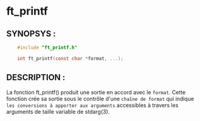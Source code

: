 # ft_printf

## SYNOPSYS :
``` c
	#include "ft_printf.h"

	int ft_printf(const char *format, ...);
```

## DESCRIPTION :

La fonction ft_printf() produit une sortie en accord avec le `format`.
Cette fonction crée sa sortie sous le contrôle d'une `chaîne de format` qui indique
`les conversions à apporter aux arguments` accessibles à travers les arguments
de taille variable de stdarg(3). 



